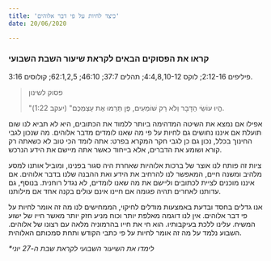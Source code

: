 ```yaml
---
title: 'כיצד לחיות על פי דבר אלוהים'
date: 20/06/2020

---
```


### קראו את הפסוקים הבאים לקראת שיעור השבת השבועי
פיליפים 2:12-16; לוקס 4:4,8,10-12; תהלים 37:7; 46:10; 62:1,2,5; קולוסים 3:16.

> <p>פסוק לשינון</p>
> "הֱיוּ עוֹשֵׂי הַדָּבָר וְלֹא רַק שׁוֹמְעִים, פֶּן תְּרַמּוּ אֶת עַצְמְכֶם" (יעקב 1:22).

אפילו אם נמצא את השיטה המדהימה ביותר ללמוד את הכתובים, היא לא תביא לנו שום תועלת אם איננו נחושים גם לחיות על פי מה שאנו לומדים מדבר אלוהים. מה שנכון לגבי החינוך בכלל, נכון גם כן לגבי חקר המקרא בפרט: אתה לומד הכי טוב לא כשאתה רק קורא ושומע את הדברים, אלא בייחוד כאשר אתה מיישם את הידע הנרכש.

ציות זה פותח לנו אוצר של ברכות אלוהיות שאחרת היה סגור בפנינו, ומוביל אותנו למסע מלהיב ומשנה חיים, המאפשר לנו להרחיב את הידע ואת ההבנה שלנו בדבר אלוהים. אם איננו מוכנים לציית לכתובים וליישם את מה שאנו לומדים, לא נגדל רוחנית. בנוסף, גם עדותנו לאחרים תהיה פגומה אם חיינו אינם עולים בקנה אחד אם מילותנו.

אנו גדלים בחסד ובדעת באמצעות מודלים לחיקוי, הממחישים לנו מה זה אומר לחיות על פי דבר אלוהים. אין לנו דוגמה מאלפת יותר וכוח מניע חזק יותר מאשר חייו של ישוע המשיח. עלינו ללכת בעיקבותיו. הוא חי את חייו בהרמוניה מלאה עם רצונו של אלוהים. השבוע נלמד על מה זה אומר לחיות על פי כתבי הקודש ותחת סמכותם האלוהית.

_*לימדו את השיעור השבועי לקראת שבת ה-27 יוני_
